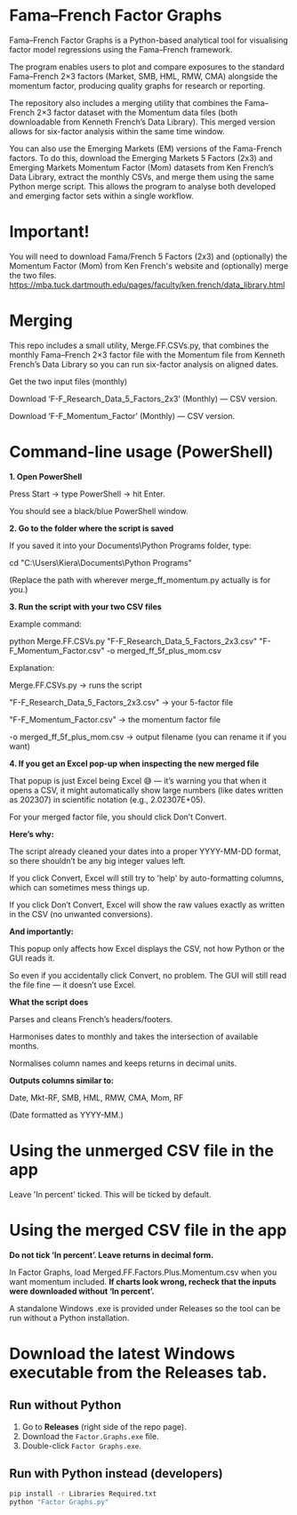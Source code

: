 # Fama–French Factor Graphs

Fama–French Factor Graphs is a Python-based analytical tool for visualising factor model regressions using the Fama–French framework.

The program enables users to plot and compare exposures to the standard Fama–French 2×3 factors (Market, SMB, HML, RMW, CMA) alongside the momentum factor, producing quality graphs for research or reporting.

The repository also includes a merging utility that combines the Fama–French 2×3 factor dataset with the Momentum data files (both downloadable from Kenneth French’s Data Library). This merged version allows for six-factor analysis within the same time window.

You can also use the Emerging Markets (EM) versions of the Fama-French factors. To do this, download the Emerging Markets 5 Factors (2x3) and Emerging Markets Momentum Factor (Mom) datasets from Ken French’s Data Library, extract the monthly CSVs, and merge them using the same Python merge script. This allows the program to analyse both developed and emerging factor sets within a single workflow.

# Important! 
You will need to download Fama/French 5 Factors (2x3) and (optionally) the Momentum Factor (Mom) from Ken French's website and (optionally) merge the two files.
https://mba.tuck.dartmouth.edu/pages/faculty/ken.french/data_library.html

# Merging

This repo includes a small utility, Merge.FF.CSVs.py, that combines the monthly Fama–French 2×3 factor file with the Momentum file from Kenneth French’s Data Library so you can run six-factor analysis on aligned dates.

Get the two input files (monthly)

Download ‘F-F_Research_Data_5_Factors_2x3’ (Monthly) — CSV version.

Download ‘F-F_Momentum_Factor’ (Monthly) — CSV version.

# Command-line usage (PowerShell)
**1. Open PowerShell**

Press Start → type PowerShell → hit Enter.

You should see a black/blue PowerShell window.

**2. Go to the folder where the script is saved**

If you saved it into your Documents\Python Programs folder, type:

cd "C:\Users\Kiera\Documents\Python Programs"

(Replace the path with wherever merge_ff_momentum.py actually is for you.)

**3. Run the script with your two CSV files**

Example command:

python Merge.FF.CSVs.py "F-F_Research_Data_5_Factors_2x3.csv" "F-F_Momentum_Factor.csv" -o merged_ff_5f_plus_mom.csv

Explanation:

Merge.FF.CSVs.py → runs the script

"F-F_Research_Data_5_Factors_2x3.csv" → your 5-factor file

"F-F_Momentum_Factor.csv" → the momentum factor file

-o merged_ff_5f_plus_mom.csv → output filename (you can rename it if you want)

**4. If you get an Excel pop-up when inspecting the new merged file**

That popup is just Excel being Excel 😅 — it’s warning you that when it opens a CSV, it might automatically show large numbers (like dates written as 202307) in scientific notation (e.g., 2.02307E+05).

For your merged factor file, you should click Don’t Convert.

**Here’s why:**

The script already cleaned your dates into a proper YYYY-MM-DD format, so there shouldn’t be any big integer values left.

If you click Convert, Excel will still try to 'help' by auto-formatting columns, which can sometimes mess things up.

If you click Don’t Convert, Excel will show the raw values exactly as written in the CSV (no unwanted conversions).

**And importantly:**

This popup only affects how Excel displays the CSV, not how Python or the GUI reads it.

So even if you accidentally click Convert, no problem. The GUI will still read the file fine — it doesn’t use Excel.

**What the script does**

Parses and cleans French’s headers/footers.

Harmonises dates to monthly and takes the intersection of available months.

Normalises column names and keeps returns in decimal units.

**Outputs columns similar to:**

Date, Mkt-RF, SMB, HML, RMW, CMA, Mom, RF

(Date formatted as YYYY-MM.)

# Using the unmerged CSV file in the app

Leave 'In percent' ticked. This will be ticked by default.

# Using the merged CSV file in the app

**Do not tick ‘In percent’. Leave returns in decimal form.**

In Factor Graphs, load Merged.FF.Factors.Plus.Momentum.csv when you want momentum included.
**If charts look wrong, recheck that the inputs were downloaded without ‘In percent’.**

A standalone Windows .exe is provided under Releases so the tool can be run without a Python installation.

# Download the latest Windows executable from the **Releases** tab.

## Run without Python
1. Go to **Releases** (right side of the repo page).
2. Download the `Factor.Graphs.exe` file.
3. Double-click `Factor Graphs.exe`.

## Run with Python instead (developers)
```bash
pip install -r Libraries Required.txt
python "Factor Graphs.py"
